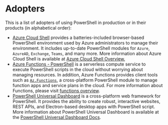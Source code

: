 # Adopters

<!--
Example entry:

```markdown
* [PowerShell](https://github.com/powershell/powershell) uses PowerShell for builds, test automation, and packaging.
  This includes over 11,000 test cases supported on various Linux distros, Windows, and macOS.
  More information about PowerShell is available at [PowerShell Docs](https://aka.ms/powershell-docs).
```
-->

This is a list of adopters of using PowerShell in production or in their products (in alphabetical order):

* [Azure Cloud Shell](https://shell.azure.com/) provides a batteries-included browser-based PowerShell environment used by Azure administrators to manage their environment.
  It includes up-to-date PowerShell modules for `Azure`, `AzureAD`, `Exchange`, `Teams`, and many more.
  More information about Azure Cloud Shell is available at [Azure Cloud Shell Overview.](https://docs.microsoft.com/azure/cloud-shell/overview)
* [Azure Functions - PowerShell](https://github.com/Azure/azure-functions-powershell-worker) is a serverless compute service to execute PowerShell scripts in the cloud without worrying about managing resources.
  In addition, Azure Functions provides client tools such as [`Az.Functions`](https://www.powershellgallery.com/packages/Az.Functions), a cross-platform PowerShell module to manage function apps and service plans in the cloud.
  For more information about Functions, please visit [functions overview](https://docs.microsoft.com/en-us/azure/azure-functions/functions-overview).
* [PowerShell Universal Dashboard](https://ironmansoftware.com/powershell-universal-dashboard) is a cross-platform web framework for PowerShell. 
  It provides the ability to create robust, interactive websites, REST APIs, and Electron-based desktop apps with PowerShell script. 
  More information about PowerShell Universal Dashboard is available at the [PowerShell Universal Dashboard Docs](https://docs.universaldashboard.io).
